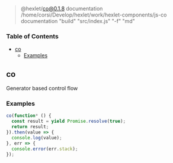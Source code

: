 
> @hexlet/co@0.1.8 documentation /home/corsi/Develop/hexlet/work/hexlet-components/js-co
> documentation "build" "src/index.js" "-f" "md"

<!-- Generated by documentation.js. Update this documentation by updating the source code. -->

### Table of Contents

-   [co][1]
    -   [Examples][2]

## co

Generator based control flow

### Examples

```javascript
co(function* () {
  const result = yield Promise.resolve(true);
  return result;
}).then(value => {
  console.log(value);
}, err => {
  console.error(err.stack);
});
```

[1]: #co

[2]: #examples
